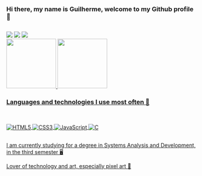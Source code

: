 ### Hi there, my name is Guilherme, welcome to my Github profile 👋
##
 
<div>
  <a href="https://www.linkedin.com/in/guilherme-rod-bueno" target="_blank"><img src="https://img.shields.io/badge/-LinkedIn-%230077B5?style=for-the-badge&logo=linkedin&logoColor=white" target="_blank"></a> 
  <a href="https://www.instagram.com/randomart_e/" target="_blank"><img src="https://img.shields.io/badge/-Instagram-%23E4405F?style=for-the-badge&logo=instagram&logoColor=white" target="_blank"></a>
<a href = "mailto:gui.rod.bueno@gmail.com"><img src="https://img.shields.io/badge/Gmail-D14836?style=for-the-badge&logo=gmail&logoColor=white" target="_blank"></a>
</div>

<div>
 <a href="https://github.com/UrsaoPixel">
 <img height="130em" src="https://github-readme-stats.vercel.app/api/top-langs/?username=UrsaoPixel&layout=compact&langs_count=7&theme=dracula"/>
 <img height="130em" src="https://github-readme-stats.vercel.app/api?username=UrsaoPixel&show_icons=true&theme=radical"/>
</div>

### Languages and technologies I use most often 🐻
##
<div style="display: inline_block"><br/>
  <img align="center" alt="HTML5" src="https://img.shields.io/badge/HTML5-E34F26?style=for-the-badge&logo=html5&logoColor=white"/>
  <img align="center" alt="CSS3" src="https://img.shields.io/badge/CSS3-1572B6?style=for-the-badge&logo=css3&logoColor=white"/>
  <img align="center" alt="JavaScript" src="https://img.shields.io/badge/JavaScript-323330?style=for-the-badge&logo=javascript&logoColor=F7DF1E"/> 
  <img align="center" alt="C" src="https://img.shields.io/badge/C-00599C?style=for-the-badge&logo=c&logoColor=white"/>
</div>

##
<p>I am currently studying for a degree in Systems Analysis and Development, in the third semester 🖥️</p>
<p>Lover of technology and art, especially pixel art 👾</p>
